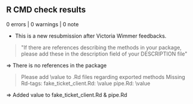 ## R CMD check results

0 errors | 0 warnings | 0 note

* This is a new resubmission after Victoria Wimmer feedbacks.

> "If there are references describing the methods in your package, please add these in the description field of your DESCRIPTION file"

=> There is no references in the package

> Please add \value to .Rd files regarding exported methods
> Missing Rd-tags:
>        fake_ticket_client.Rd: \value
>        pipe.Rd: \value

=> Added value to fake_ticket_client.Rd & pipe.Rd
